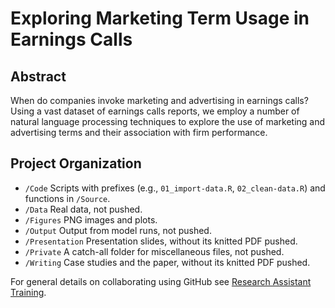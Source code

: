 Exploring Marketing Term Usage in Earnings Calls
================

## Abstract

When do companies invoke marketing and advertising in earnings calls?
Using a vast dataset of earnings calls reports, we employ a number of
natural language processing techniques to explore the use of marketing
and advertising terms and their association with firm performance.

## Project Organization

-   `/Code` Scripts with prefixes (e.g., `01_import-data.R`,
    `02_clean-data.R`) and functions in `/Source`.
-   `/Data` Real data, not pushed.
-   `/Figures` PNG images and plots.
-   `/Output` Output from model runs, not pushed.
-   `/Presentation` Presentation slides, without its knitted PDF pushed.
-   `/Private` A catch-all folder for miscellaneous files, not pushed.
-   `/Writing` Case studies and the paper, without its knitted PDF
    pushed.

For general details on collaborating using GitHub see [Research
Assistant Training](https://github.com/marcdotson/ra-training).
